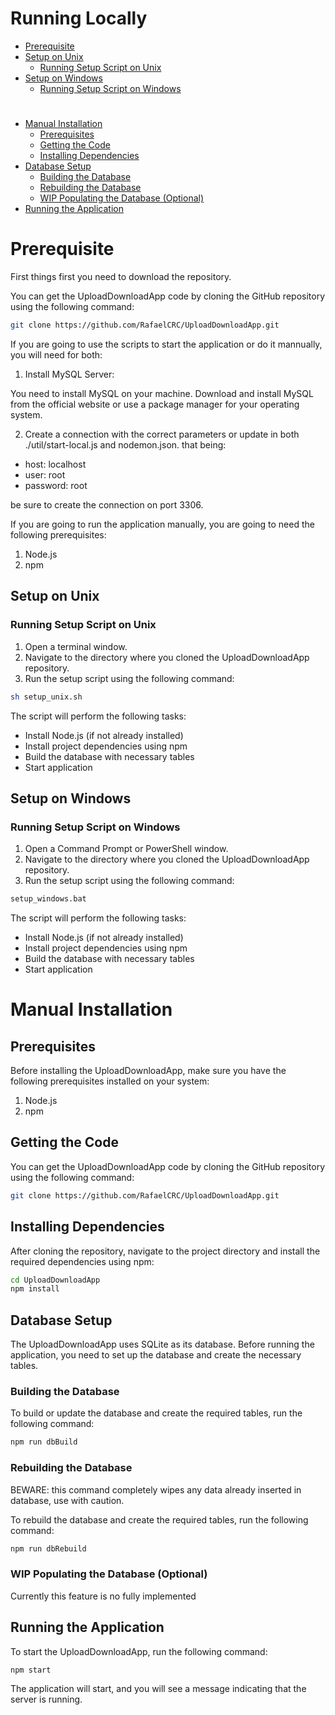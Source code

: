 # Running Locally

- [Prerequisite](#prerequisite)
- [Setup on Unix](#setup-on-unix)
   - [Running Setup Script on Unix](#running-setup-script-on-unix)
- [Setup on Windows](#setup-on-windows)
   - [Running Setup Script on Windows](#running-setup-script-on-windows)

#

- [Manual Installation](#manual-installation)
   - [Prerequisites](#prerequisites)
   - [Getting the Code](#getting-the-code)
   - [Installing Dependencies](#installing-dependencies)
- [Database Setup](#database-setup)
   - [Building the Database](#rebuilding-the-database)
   - [Rebuilding the Database](#rebuilding-the-database)
   - [WIP Populating the Database (Optional)](#wip-populating-the-database-optional)
- [Running the Application](#running-the-application)

#

# Prerequisite

First things first you need to download the repository.

You can get the UploadDownloadApp code by cloning the GitHub repository using the following command:

```bash
git clone https://github.com/RafaelCRC/UploadDownloadApp.git
```

If you are going to use the scripts to start the application or do it mannually, you will need for both:

1. Install MySQL Server:

You need to install MySQL on your machine. Download and install MySQL from the official website or use a package manager for your operating system.

2. Create a connection with the correct parameters or update in both ./util/start-local.js and nodemon.json. that being:

- host: localhost
- user: root
- password: root

be sure to create the connection on port 3306.

If you are going to run the application manually, you are going to need the following prerequisites:

1. Node.js
2. npm

## Setup on Unix

### Running Setup Script on Unix

1. Open a terminal window.
2. Navigate to the directory where you cloned the UploadDownloadApp repository.
3. Run the setup script using the following command:

```bash
sh setup_unix.sh
```

The script will perform the following tasks:

- Install Node.js (if not already installed)
- Install project dependencies using npm
- Build the database with necessary tables
- Start application

## Setup on Windows

### Running Setup Script on Windows

1. Open a Command Prompt or PowerShell window.
2. Navigate to the directory where you cloned the UploadDownloadApp repository.
3. Run the setup script using the following command:

```bash
setup_windows.bat
```

The script will perform the following tasks:

- Install Node.js (if not already installed)
- Install project dependencies using npm
- Build the database with necessary tables
- Start application

#

# Manual Installation

## Prerequisites

Before installing the UploadDownloadApp, make sure you have the following prerequisites installed on your system:

1. Node.js
2. npm

## Getting the Code

You can get the UploadDownloadApp code by cloning the GitHub repository using the following command:

```bash
git clone https://github.com/RafaelCRC/UploadDownloadApp.git
```

## Installing Dependencies

After cloning the repository, navigate to the project directory and install the required dependencies using npm:

```bash
cd UploadDownloadApp
npm install
```

## Database Setup

The UploadDownloadApp uses SQLite as its database. Before running the application, you need to set up the database and create the necessary tables.

### Building the Database

To build or update the database and create the required tables, run the following command:

```bash
npm run dbBuild
```

### Rebuilding the Database

BEWARE: this command completely wipes any data already inserted in database, use with caution.

To rebuild the database and create the required tables, run the following command:

```bash
npm run dbRebuild
```

### WIP Populating the Database (Optional)

Currently this feature is no fully implemented

## Running the Application

To start the UploadDownloadApp, run the following command:

```bash
npm start
```

The application will start, and you will see a message indicating that the server is running.

